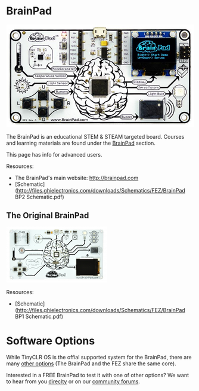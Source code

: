 # BrainPad
![BrainPad](images/brainpad.jpg)

The BrainPad is an educational STEM & STEAM targeted board. Courses and learning materials are found under the [BrainPad](../../brainpad/intro.md) section. 

This page has info for advanced users.

Resources:
* The BrainPad's main website: http://brainpad.com
* [Schematic](http://files.ghielectronics.com/downloads/Schematics/FEZ/BrainPad BP2 Schematic.pdf)

## The Original BrainPad
![Original BrainPad](images/original-brainpad.jpg)

Resources:
* [Schematic](http://files.ghielectronics.com/downloads/Schematics/FEZ/BrainPad BP1 Schematic.pdf)

# Software Options
While TinyCLR OS is the offial supported system for the BrainPad, there are many [other options](fez.md#other-options) (The BrainPad and the FEZ share the same core).

Interested in a FREE BrainPad to test it with one of other options? We want to hear from you [direclty](https://www.ghielectronics.com/contact) or on our [community forums](https://forums.ghielectronics.com/).
